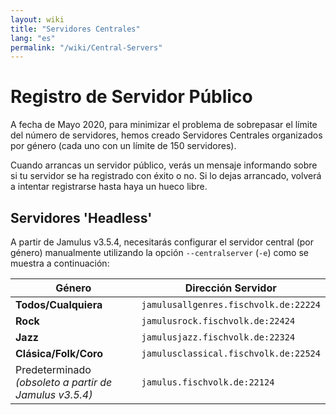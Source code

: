 ```yaml
---
layout: wiki
title: "Servidores Centrales"
lang: "es"
permalink: "/wiki/Central-Servers"
---
```


# Registro de Servidor Público

A fecha de Mayo 2020, para minimizar el problema de sobrepasar el límite del número de servidores, hemos creado Servidores Centrales organizados por género (cada uno con un límite de 150 servidores).

Cuando arrancas un servidor público, verás un mensaje informando sobre si tu servidor se ha registrado con éxito o no. Si lo dejas arrancado, volverá a intentar registrarse hasta haya un hueco libre.

## Servidores 'Headless'

A partir de Jamulus v3.5.4, necesitarás configurar el servidor central (por género) manualmente utilizando la opción `--centralserver` (`-e`) como se muestra a continuación:

| Género | Dirección Servidor |
|-----------|------------------|
| **Todos/Cualquiera** | `jamulusallgenres.fischvolk.de:22224` |
| **Rock** | `jamulusrock.fischvolk.de:22424` |
| **Jazz** | `jamulusjazz.fischvolk.de:22324` |
| **Clásica/Folk/Coro** | `jamulusclassical.fischvolk.de:22524` |
| Predeterminado _(obsoleto a partir de Jamulus v3.5.4)_ | `jamulus.fischvolk.de:22124` |

